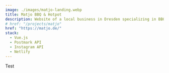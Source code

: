 ```yaml
---
image: ./images/matjo-landing.webp
title: Matjo BBQ & Hotpot
description: Website of a local business in Dresden specializing in BBQ and Hotpots
# href: "/projects/matjo"
href: "https://matjo.de/"
stack:
  - Vue.js
  - Postmark API 
  - Instagram API
  - Netlify
---
```


Test